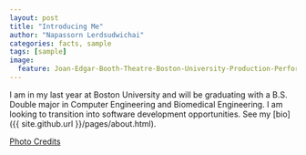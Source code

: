 ```yaml
---
layout: post
title: "Introducing Me"
author: "Napassorn Lerdsudwichai"
categories: facts, sample
tags: [sample]
image:
  feature: Joan-Edgar-Booth-Theatre-Boston-University-Production-Performing-Arts-Center-820-Commonwealth-Avenue-Fenway.jpg
---
```


I am in my last year at Boston University and will be graduating with a B.S. Double major in Computer Engineering and Biomedical Engineering. I am looking to transition into software development opportunities. See my [bio]({{ site.github.url }}/pages/about.html).

[Photo Credits](http://www.bldup.com/projects/joan-edgar-booth-theatre)

